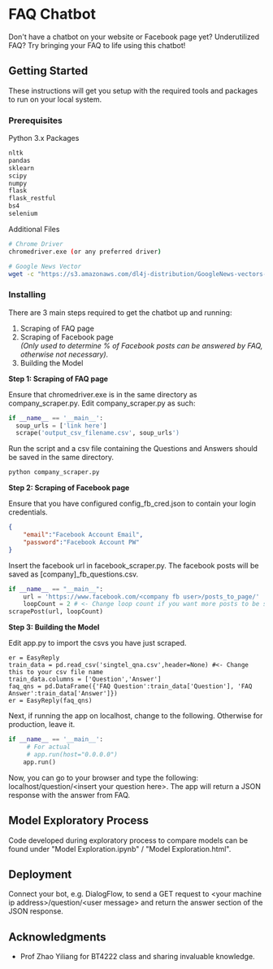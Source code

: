 # FAQ Chatbot

Don't have a chatbot on your website or Facebook page yet? Underutilized FAQ? 
Try bringing your FAQ to life using this chatbot!

## Getting Started

These instructions will get you setup with the required tools and packages to run on your local system.

### Prerequisites

Python 3.x Packages

```python
nltk
pandas
sklearn
scipy
numpy
flask
flask_restful
bs4
selenium
```

Additional Files

```bash
# Chrome Driver
chromedriver.exe (or any preferred driver)

# Google News Vector
wget -c "https://s3.amazonaws.com/dl4j-distribution/GoogleNews-vectors-negative300.bin.gz"
```

### Installing

There are 3 main steps required to get the chatbot up and running:
1) Scraping of FAQ page
2) Scraping of Facebook page<br>_(Only used to determine % of Facebook posts can be answered by FAQ, otherwise not necessary)._
3) Building the Model

**Step 1: Scraping of FAQ page**

Ensure that chromedriver.exe is in the same directory as company_scraper.py. Edit company_scraper.py as such:

```python
if __name__ == '__main__':
  soup_urls = ['link here']
  scrape('output_csv_filename.csv', soup_urls')
```
Run the script and a csv file containing the Questions and Answers should be saved in the same directory.
```python
python company_scraper.py
```

**Step 2: Scraping of Facebook page**

Ensure that you have configured config_fb_cred.json to contain your login credentials.

```json
{
	"email":"Facebook Account Email",
	"password":"Facebook Account PW"
}
```

Insert the facebook url in facebook_scraper.py. The facebook posts will be saved as [company]_fb_questions.csv.

```python
if __name__ == "__main__":
	url = 'https://www.facebook.com/<company fb user>/posts_to_page/'
	loopCount = 2 # <- Change loop count if you want more posts to be scraped
scrapePost(url, loopCount)
```

**Step 3: Building the Model**

Edit app.py to import the csvs you have just scraped.

```
er = EasyReply
train_data = pd.read_csv('singtel_qna.csv',header=None) #<- Change this to your csv file name
train_data.columns = ['Question','Answer']
faq_qns = pd.DataFrame({'FAQ Question':train_data['Question'], 'FAQ Answer':train_data['Answer']})
er = EasyReply(faq_qns)
```

Next, if running the app on localhost, change to the following. Otherwise for production, leave it.

```python
if __name__ == '__main__':
     # For actual
     # app.run(host="0.0.0.0")
    app.run()
```

Now, you can go to your browser and type the following: localhost/question/&lt;insert your question here&gt;. The app will return a JSON response with the answer from FAQ.

## Model Exploratory Process

Code developed during exploratory process to compare models can be found under "Model Exploration.ipynb" / "Model Exploration.html".

## Deployment

Connect your bot, e.g. DialogFlow, to send a GET request to &lt;your machine ip address&gt;/question/&lt;user message&gt; and return the answer section of the JSON response.

## Acknowledgments

* Prof Zhao Yiliang for BT4222 class and sharing invaluable knowledge.

